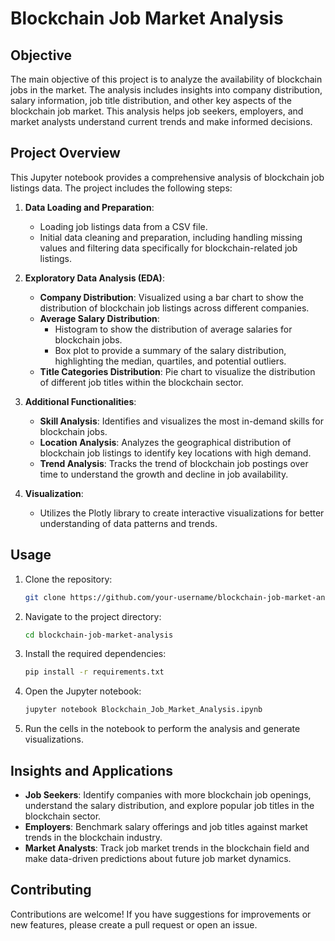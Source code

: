 
# Blockchain Job Market Analysis

## Objective

The main objective of this project is to analyze the availability of blockchain jobs in the market. The analysis includes insights into company distribution, salary information, job title distribution, and other key aspects of the blockchain job market. This analysis helps job seekers, employers, and market analysts understand current trends and make informed decisions.

## Project Overview

This Jupyter notebook provides a comprehensive analysis of blockchain job listings data. The project includes the following steps:

1. **Data Loading and Preparation**:
   - Loading job listings data from a CSV file.
   - Initial data cleaning and preparation, including handling missing values and filtering data specifically for blockchain-related job listings.

2. **Exploratory Data Analysis (EDA)**:
   - **Company Distribution**: Visualized using a bar chart to show the distribution of blockchain job listings across different companies.
   - **Average Salary Distribution**: 
     - Histogram to show the distribution of average salaries for blockchain jobs.
     - Box plot to provide a summary of the salary distribution, highlighting the median, quartiles, and potential outliers.
   - **Title Categories Distribution**: Pie chart to visualize the distribution of different job titles within the blockchain sector.

3. **Additional Functionalities**:
   - **Skill Analysis**: Identifies and visualizes the most in-demand skills for blockchain jobs.
   - **Location Analysis**: Analyzes the geographical distribution of blockchain job listings to identify key locations with high demand.
   - **Trend Analysis**: Tracks the trend of blockchain job postings over time to understand the growth and decline in job availability.

4. **Visualization**:
   - Utilizes the Plotly library to create interactive visualizations for better understanding of data patterns and trends.

## Usage

1. Clone the repository:
   ```bash
   git clone https://github.com/your-username/blockchain-job-market-analysis.git
   ```

2. Navigate to the project directory:
   ```bash
   cd blockchain-job-market-analysis
   ```

3. Install the required dependencies:
   ```bash
   pip install -r requirements.txt
   ```

4. Open the Jupyter notebook:
   ```bash
   jupyter notebook Blockchain_Job_Market_Analysis.ipynb
   ```

5. Run the cells in the notebook to perform the analysis and generate visualizations.

## Insights and Applications

- **Job Seekers**: Identify companies with more blockchain job openings, understand the salary distribution, and explore popular job titles in the blockchain sector.
- **Employers**: Benchmark salary offerings and job titles against market trends in the blockchain industry.
- **Market Analysts**: Track job market trends in the blockchain field and make data-driven predictions about future job market dynamics.

## Contributing

Contributions are welcome! If you have suggestions for improvements or new features, please create a pull request or open an issue.
